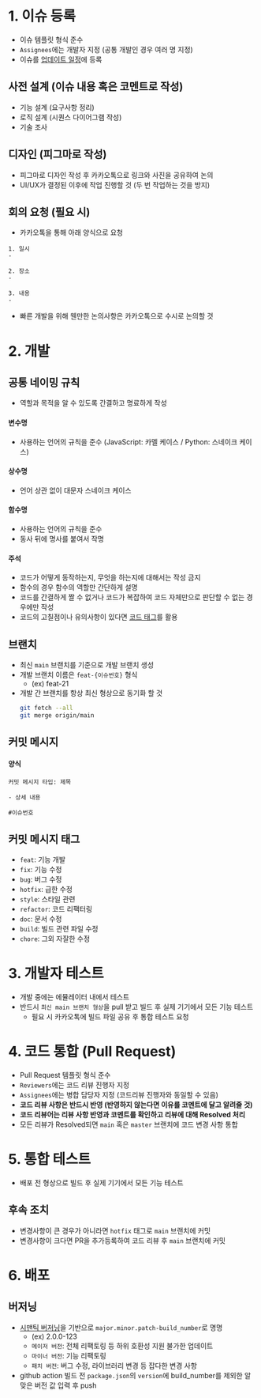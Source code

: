 # 1. 이슈 등록

- 이슈 템플릿 형식 준수
- `Assignees`에는 개발자 지정 (공통 개발인 경우 여러 명 지정)
- 이슈를 [업데이트 일정](https://github.com/orgs/KNUT-Capstone-Design-team-1/projects/14)에 등록

## 사전 설계 (이슈 내용 혹은 코멘트로 작성)

- 기능 설계 (요구사항 정리)
- 로직 설계 (시퀀스 다이어그램 작성)
- 기술 조사

## 디자인 (피그마로 작성)

- 피그마로 디자인 작성 후 카카오톡으로 링크와 사진을 공유하여 논의
- UI/UX가 결정된 이후에 작업 진행할 것 (두 번 작업하는 것을 방지)

## 회의 요청 (필요 시)

- 카카오톡을 통해 아래 양식으로 요청

```
1. 일시
-

2. 장소
-

3. 내용
-
```

- 빠른 개발을 위해 웬만한 논의사항은 카카오톡으로 수시로 논의할 것

# 2. 개발

## 공통 네이밍 규칙

- 역할과 목적을 알 수 있도록 간결하고 명료하게 작성

#### 변수명

- 사용하는 언어의 규칙을 준수 (JavaScript: 카멜 케이스 / Python: 스네이크 케이스)

#### 상수명

- 언어 상관 없이 대문자 스네이크 케이스

#### 함수명

- 사용하는 언어의 규칙을 준수
- 동사 뒤에 명사를 붙여서 작명

#### 주석

- 코드가 어떻게 동작하는지, 무엇을 하는지에 대해서는 작성 금지
- 함수의 경우 함수의 역할만 간단하게 설명
- 코드를 간결하게 짤 수 없거나 코드가 복잡하여 코드 자체만으로 판단할 수 없는 경우에만 작성
- 코드의 고칠점이나 유의사항이 있다면 [코드 태그](https://2mukee.tistory.com/599)를 활용

## 브랜치

- 최신 `main` 브랜치를 기준으로 개발 브랜치 생성
- 개발 브랜치 이름은 `feat-{이슈번호}` 형식
  - (ex) feat-21
- 개발 간 브랜치를 항상 최신 형상으로 동기화 할 것
  ```bash
  git fetch --all
  git merge origin/main
  ```

## 커밋 메시지

#### 양식

```
커밋 메시지 타입: 제목

- 상세 내용

#이슈번호
```

## 커밋 메시지 태그

- `feat`: 기능 개발
- `fix`: 기능 수정
- `bug`: 버그 수정
- `hotfix`: 급한 수정
- `style`: 스타일 관련
- `refactor`: 코드 리팩터링
- `doc`: 문서 수정
- `build`: 빌드 관련 파일 수정
- `chore`: 그외 자잘한 수정

# 3. 개발자 테스트

- 개발 중에는 에뮬레이터 내에서 테스트
- 반드시 `최신 main 브랜치 형상`을 pull 받고 빌드 후 실제 기기에서 모든 기능 테스트
  - 필요 시 카카오톡에 빌드 파일 공유 후 통합 테스트 요청

# 4. 코드 통합 (Pull Request)

- Pull Request 템플릿 형식 준수
- `Reviewers`에는 코드 리뷰 진행자 지정
- `Assignees`에는 병합 담당자 지정 (코드리뷰 진행자와 동일할 수 있음)
- **코드 리뷰 사항은 반드시 반영 (반영하지 않는다면 이유를 코멘트에 달고 알려줄 것)**
- **코드 리뷰어는 리뷰 사항 반영과 코멘트를 확인하고 리뷰에 대해 Resolved 처리**
- 모든 리뷰가 Resolved되면 `main` 혹은 `master` 브랜치에 코드 변경 사항 통합

# 5. 통합 테스트

- 배포 전 형상으로 빌드 후 실제 기기에서 모든 기능 테스트

## 후속 조치

- 변경사항이 큰 경우가 아니라면 `hotfix` 태그로 `main` 브랜치에 커밋
- 변경사항이 크다면 PR을 추가등록하여 코드 리뷰 후 `main` 브랜치에 커밋

# 6. 배포

## 버저닝

- [시맨틱 버저닝](https://2mukee.tistory.com/1014)을 기반으로 `major.minor.patch-build_number`로 명명
  - (ex) 2.0.0-123
  - `메이저 버전`: 전체 리팩토링 등 하위 호환성 지원 불가한 업데이트
  - `마이너 버전`: 기능 리팩토링
  - `패치 버전`: 버그 수정, 라이브러리 변경 등 잡다한 변경 사항
- github action 빌드 전 `package.json`의 `version`에 build_number를 제외한 알맞은 버전 값 입력 후 push
